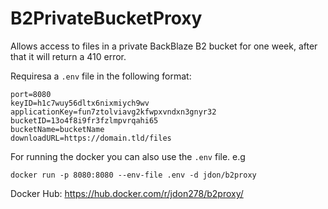 # B2PrivateBucketProxy

Allows access to files in a private BackBlaze B2 bucket for one week, after that
it will return a 410 error.

Requiresa a `.env` file in the following format:

```
port=8080
keyID=h1c7wuy56dltx6nixmiych9wv
applicationKey=fun7ztolviavg2kfwpxvndxn3gnyr32
bucketID=13o4f8i9fr3fzlmpvrqahi65
bucketName=bucketName
downloadURL=https://domain.tld/files
```

For running the docker you can also use the `.env` file. e.g

`docker run -p 8080:8080 --env-file .env -d jdon/b2proxy`


Docker Hub:
https://hub.docker.com/r/jdon278/b2proxy/
